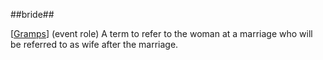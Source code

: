 ##bride##

\[[Gramps](SOURCES.md#Gramps)\] (event role) A term to refer to the woman at a marriage who will be referred to as wife after the marriage. 
